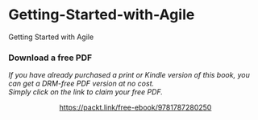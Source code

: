 # Getting-Started-with-Agile
Getting Started with Agile
### Download a free PDF

 <i>If you have already purchased a print or Kindle version of this book, you can get a DRM-free PDF version at no cost.<br>Simply click on the link to claim your free PDF.</i>
<p align="center"> <a href="https://packt.link/free-ebook/9781787280250">https://packt.link/free-ebook/9781787280250 </a> </p>